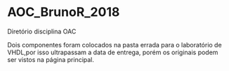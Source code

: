 # AOC_BrunoR_2018
Diretório disciplina OAC

Dois componentes foram colocados na pasta errada para o laboratório de VHDL,por isso
ultrapassam a data de entrega, porém os originais podem ser vistos na página principal.
